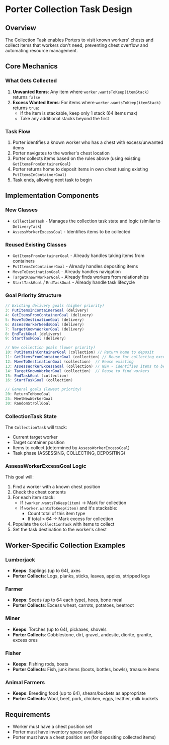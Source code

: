 # Porter Collection Task Design

## Overview
The Collection Task enables Porters to visit known workers' chests and collect items that workers don't need, preventing chest overflow and automating resource management.

## Core Mechanics

### What Gets Collected
1. **Unwanted Items**: Any item where `worker.wantsToKeep(itemStack)` returns `false`
2. **Excess Wanted Items**: For items where `worker.wantsToKeep(itemStack)` returns `true`:
   - If the item is stackable, keep only 1 stack (64 items max)
   - Take any additional stacks beyond the first

### Task Flow
1. Porter identifies a known worker who has a chest with excess/unwanted items
2. Porter navigates to the worker's chest location  
3. Porter collects items based on the rules above (using existing `GetItemsFromContainerGoal`)
4. Porter returns home to deposit items in own chest (using existing `PutItemsInContainerGoal`)
5. Task ends, allowing next task to begin

## Implementation Components

### New Classes
- `CollectionTask` - Manages the collection task state and logic (similar to `DeliveryTask`)
- `AssessWorkerExcessGoal` - Identifies items to be collected

### Reused Existing Classes
- `GetItemsFromContainerGoal` - Already handles taking items from containers
- `PutItemsInContainerGoal` - Already handles depositing items
- `MoveToDestinationGoal` - Already handles navigation
- `TargetKnownWorkerGoal` - Already finds workers from relationships
- `StartTaskGoal` / `EndTaskGoal` - Already handle task lifecycle

### Goal Priority Structure
```java
// Existing delivery goals (higher priority)
3: PutItemsInContainerGoal (delivery)
4: GetItemsFromContainerGoal (delivery)
5: MoveToDestinationGoal (delivery)
6: AssessWorkerNeedsGoal (delivery)
7: TargetKnownWorkerGoal (delivery)
8: EndTaskGoal (delivery)
9: StartTaskGoal (delivery)

// New collection goals (lower priority)
10: PutItemsInContainerGoal (collection) // Return home to deposit
11: GetItemsFromContainerGoal (collection) // Reuse for collecting excess
12: MoveToDestinationGoal (collection)  // Reuse existing
13: AssessWorkerExcessGoal (collection) // NEW - identifies items to be collected
14: TargetKnownWorkerGoal (collection)  // Reuse to find workers
15: EndTaskGoal (collection)
16: StartTaskGoal (collection)

// General goals (lowest priority)
20: ReturnToHomeGoal
25: MeetNewWorkerGoal
30: RandomStrollGoal
```

### CollectionTask State
The `CollectionTask` will track:
- Current target worker
- Target container position
- Items to collect (determined by `AssessWorkerExcessGoal`)
- Task phase (ASSESSING, COLLECTING, DEPOSITING)

### AssessWorkerExcessGoal Logic
This goal will:
1. Find a worker with a known chest position
2. Check the chest contents
3. For each item stack:
   - If `!worker.wantsToKeep(item)` → Mark for collection
   - If `worker.wantsToKeep(item)` and it's stackable:
     - Count total of this item type
     - If total > 64 → Mark excess for collection
4. Populate the `CollectionTask` with items to collect
5. Set the task destination to the worker's chest

## Worker-Specific Collection Examples

### Lumberjack
- **Keeps**: Saplings (up to 64), axes
- **Porter Collects**: Logs, planks, sticks, leaves, apples, stripped logs

### Farmer  
- **Keeps**: Seeds (up to 64 each type), hoes, bone meal
- **Porter Collects**: Excess wheat, carrots, potatoes, beetroot

### Miner
- **Keeps**: Torches (up to 64), pickaxes, shovels
- **Porter Collects**: Cobblestone, dirt, gravel, andesite, diorite, granite, excess ores

### Fisher
- **Keeps**: Fishing rods, boats
- **Porter Collects**: Fish, junk items (boots, bottles, bowls), treasure items

### Animal Farmers
- **Keeps**: Breeding food (up to 64), shears/buckets as appropriate
- **Porter Collects**: Wool, beef, pork, chicken, eggs, leather, milk buckets

## Requirements
- Worker must have a chest position set
- Porter must have inventory space available
- Porter must have a chest position set (for depositing collected items)